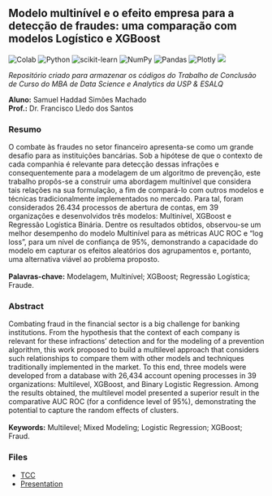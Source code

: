 ## Modelo multinível e o efeito empresa para a detecção de fraudes: uma comparação com modelos Logístico e XGBoost

![Colab](https://img.shields.io/badge/Colab-F9AB00?style=for-the-badge&logo=googlecolab&color=525252)
![Python](https://img.shields.io/badge/python-3670A0?style=for-the-badge&logo=python&logoColor=ffdd54)
![scikit-learn](https://img.shields.io/badge/scikit--learn-%23F7931E.svg?style=for-the-badge&logo=scikit-learn&logoColor=white)
![NumPy](https://img.shields.io/badge/numpy-%23013243.svg?style=for-the-badge&logo=numpy&logoColor=white)
![Pandas](https://img.shields.io/badge/pandas-%23150458.svg?style=for-the-badge&logo=pandas&logoColor=white)
![Plotly](https://img.shields.io/badge/Plotly-%233F4F75.svg?style=for-the-badge&logo=plotly&logoColor=white)
![](https://api.visitorbadge.io/api/VisitorHit?user=samuel-haddad&repo=MBAUSP&countColor=#40e0d0)
<br>


_Repositório criado para armazenar os códigos do Trabalho de Conclusão de Curso do MBA de Data Science e Analytics da USP & ESALQ_

**Aluno:** Samuel Haddad Simões Machado
<br>**Prof.:** Dr. Francisco Lledo dos Santos


### **Resumo**

O combate às fraudes no setor financeiro apresenta-se como um grande desafio para as instituições bancárias. Sob a hipótese de que o contexto de cada companhia é relevante para detecção dessas infrações e consequentemente para a modelagem de um algoritmo de prevenção, este trabalho propôs-se a construir uma abordagem multinível que considera tais relações na sua formulação, a fim de compará-lo com outros modelos e técnicas tradicionalmente implementados no mercado. Para tal, foram considerados 26.434 processos de abertura de contas, em 39 organizações e desenvolvidos três modelos: Multinível, XGBoost e Regressão Logística Binária. Dentre os resultados obtidos, observou-se um melhor desempenho do modelo Multinível para as métricas AUC ROC e “log loss”, para um nível de confiança de 95%, demonstrando a capacidade do modelo em capturar os efeitos aleatórios dos agrupamentos e, portanto, uma alternativa viável ao problema proposto.
<br>
<br>**Palavras-chave:** Modelagem, Multinível; XGBoost; Regressão Logística; Fraude.


### **Abstract**

Combating fraud in the financial sector is a big challenge for banking institutions. From the hypothesis that the context of each company is relevant for these infractions’ detection and for the modeling of a prevention algorithm, this work proposed to build a multilevel approach that considers such relationships to compare them with other models and techniques traditionally implemented in the market. To this end, three models were developed from a database with 26,434 account opening processes in 39 organizations: Multilevel, XGBoost, and Binary Logistic Regression. Among the results obtained, the multilevel model presented a superior result in the comparative AUC ROC (for a confidence level of 95%), demonstrating the potential to capture the random effects of clusters.
<br>
<br>**Keywords:** Multilevel; Mixed Modeling; Logistic Regression; XGBoost; Fraud.

### Files
- [TCC](https://github.com/samuel-haddad/MBAUSP/blob/main/tcc_samuel_haddad.pdf) <br>
- [Presentation](https://github.com/samuel-haddad/MBAUSP/blob/main/presentation_tcc_samuel_haddad.pdf)
